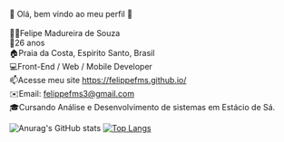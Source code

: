 👋 Olá, bem vindo ao meu perfil 👋<br><br>
👨🏻‍Felipe Madureira de Souza<br>
🌱26 anos<br>
🏠Praia da Costa, Espirito Santo, Brasil<br>
💻Front-End / Web / Mobile Developer<br>
📫Acesse meu site https://felippefms.github.io/<br>
✉️Email: felippefms3@gmail.com<br>
🎓Cursando Análise e Desenvolvimento de sistemas em Estácio de Sá.<br>

![Anurag's GitHub stats](https://github-readme-stats.vercel.app/api?username=felippefms&show_icons=true&theme=tokyonight)
[![Top Langs](https://github-readme-stats.vercel.app/api/top-langs/?username=felippefms&hide_progress=true)](https://github.com/felippefms/README)

